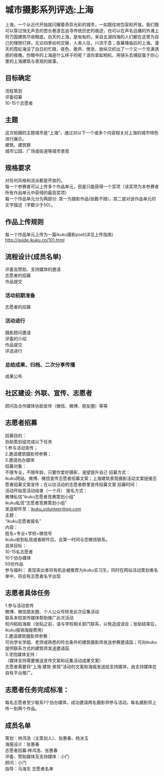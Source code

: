# 城市摄影系列评选:上海  
上海，一个从近代开始就闪耀着奇异光彩的城市，一如既往地包容和开放。我们既可以穿过悄无声息的悠长巷道去追寻传统历史的痕迹，也可以在声名远播的外滩上将万国建筑尽收眼底。白天的上海，是匆匆的，来自五湖四海的人们都在这里为自己的理想打拼，无论四季如何交替，人来人往，川流不息；夜幕降临后的上海，漫天的霓虹淹没了白日的忙碌，夜色、歌声、倦怠、放纵交织出了一个又一个充满诱惑的夜晚。你眼中的上海是什么样子的呢？请你拿起相机，用镜头去捕捉属于你心里的上海建筑与景观的故事。  
## 目标确定  
流程策划  
评委招募  
10-15个志愿者  
## 主题  
这次拍摄的主题城市是“上海”，通过对以下一个或多个内容相关对上海的城市特色进行展示。  
建筑、建筑群  
城市公园、广场或街道等城市景观  
## 规格要求  
对任何风格和流派都是开放的。  
每一个参赛者可以上传多个作品单元，但是只能获得一个奖项（该奖项为本参赛者所有作品单元中获得的最高奖项）  
每一个作品单元分为两部分: 其一为摄影作品(张数不限)，其二是对该作品单元的文字描述（字数少于50）。  
## 作品上传规则  
每一个作品单元上传为一篇ikuku摄影post(详见上传指南)  
http://guide.ikuku.cn/101.html  
## 流程设计(成员名单)  
评委及赞助、支持媒体的邀请  
志愿者的招募  
作品提交  
### 活动前期准备  
志愿者的招募  
### 活动进行  
摄影顾问邀请  
评委的介绍  
作品提交  
评选进行  
### 总结成果、归档、二次分享传播  
成果公布  
## 社区建设: 外联、宣传、志愿者  
顾问及合作媒体协助宣传（微信、微博、朋友圈）等等 
## 志愿者招募  
招募目的：  
协助策划组完成以下任务  
1.参与活动宣传；  
2.邀请建筑摄影师参赛；  
3.邀请协办媒体  
招募对象：  
不限专业，不限年龄，只要你爱好摄影，渴望提升自己
招募方式：  
ikuku网站、微博、微信宣传志愿者招募文案；上海建筑景观摄影活动文案链接志愿者招募文案宣传；在以往活动的志愿者群里宣传招募文案
招募时间：  
活动开始至活动结束（一个月）
报名方式：  
微博私信“ikuku志愿者竞赛策划小组”  
ikuku私信“志愿者竞赛策划小组”  
发送邮件至：ikuku_volunteer@qq.com  
主题：  
“ikuku志愿者报名”  
内容：  
姓名+专业+学校+微信号  
ikuku收到私信或者邮件后，会第一时间与您微信联系。  
具体目标：  
10-15名志愿者  
10个协办媒体  
50份作品  
参与福利： 表现突出者将有机会被推荐为ikuku实习生，同时在网站活动策划者名单中，将会有志愿者名字出现  
## 志愿者具体任务  
1.参与活动宣传  
微博、微信朋友圈、个人公众号转发此次征集活动  
联系本校宣传媒体帮助推广此次活动  
校内粘贴海报（张贴之前，请与学校相关部门联系，以免造成误会；张贴结束后，ikuku报销海报费用）  
2.邀请建筑摄影师参赛：  
可向学长学姐、老师或熟悉的符合条件的建筑摄影师发送参赛邀请函；可向ikuku提供联系方式的建筑师发送邀请函  
3.寻找媒体支持：  
（媒体支持需要推送宣传文案和征集活动成果文案）    
志愿者需要将“上海·建筑·景观”活动的文案和海报发送给支持媒体，由支持媒体在自有平台推广。  
## 志愿者任务完成标准：  
每名志愿者至少联系1个协办媒体，成功邀请两名摄影师参与活动，每名摄影师上传一到两个作品。  
## 成员名单  
策划：林鸿浩（主策划人）、张惠春、杨冰玉  
海报设计：张惠春  
志愿者招募:林鸿浩、张惠春  
评委、赞助媒体及支持媒体：小门  
顾问：小门  
指导：马海东
志愿者名单
